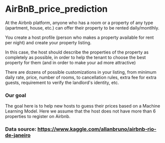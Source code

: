 # AirBnB_price_prediction

At the Airbnb platform, anyone who has a room or a property of any type (apartment, house, etc.) can offer their property to be rented daily/montlhly.

You create a host profile (person who makes a property available for rent per night) and create your property listing.

In this case, the host should describe the properties of the property as completely as possible, in order to help the tenant to choose the best property for them (and in order to make your ad more attractive)

There are dozens of possible customizations in your listing, from minimum daily rate, price, number of rooms, to cancellation rules, extra fee for extra guests, requirement to verify the landlord's identity, etc.

### Our goal

The goal here is to help new hosts to guess their prices based on a Machine Learning Model. Here we assume that the host does not have more than 6 properties to register on Airbnb.

### Data source:  https://www.kaggle.com/allanbruno/airbnb-rio-de-janeiro
